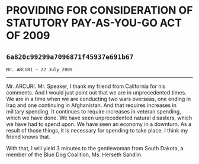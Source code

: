 # PROVIDING FOR CONSIDERATION OF STATUTORY PAY-AS-YOU-GO ACT OF 2009
## `6a820c99299a7096871f45937e691b67`
`Mr. ARCURI — 22 July 2009`

---


Mr. ARCURI. Mr. Speaker, I thank my friend from California for his 
comments. And I would just point out that we are in unprecedented 
times. We are in a time when we are conducting two wars overseas, one 
ending in Iraq and one continuing in Afghanistan. And that requires 
increases in military spending. It continues to require increases in 
veteran spending, which we have done. We have seen unprecedented 
natural disasters, which we have had to spend upon. We have seen an 
economy in a downturn. As a result of those things, it is necessary for 
spending to take place. I think my friend knows that.

With that, I will yield 3 minutes to the gentlewoman from South 
Dakota, a member of the Blue Dog Coalition, Ms. Herseth Sandlin.